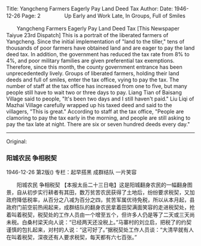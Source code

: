 Title: Yangcheng Farmers Eagerly Pay Land Deed Tax
Author:
Date: 1946-12-26
Page: 2
　　
　　Up Early and Work Late, In Groups, Full of Smiles

　　Yangcheng Farmers Eagerly Pay Land Deed Tax
    [This Newspaper Taiyue 23rd Dispatch] This is a portrait of the liberated farmers of Yangcheng. Since the initial implementation of "land to the tiller," tens of thousands of poor farmers have obtained land and are eager to pay the land deed tax. In addition, the government has reduced the tax rate from 8% to 4%, and poor military families are given preferential tax exemptions. Therefore, since this month, the county government entrance has been unprecedentedly lively. Groups of liberated farmers, holding their land deeds and full of smiles, enter the tax office, vying to pay the tax. The number of staff at the tax office has increased from one to five, but many people still have to wait two or three days to pay. Liang Tian of Baisang Village said to people, "It's been two days and I still haven't paid." Liu Liqi of Mazhai Village carefully wrapped up his taxed deed and said to the villagers, "This is great." According to staff at the tax office, "People are clamoring to pay the tax early in the morning, and people are still asking to pay the tax late at night. There are six or seven hundred deeds every day."



<hr /> 

Original: 


### 阳城农民  争相税契

1946-12-26
第2版()
专栏：起早搭黑  成群结队  一片笑容

　　阳城农民  争相税契
    【本报太岳二十三日电】这是阳城翻身农民的一幅翻身图景，自从初步实行耕者有其田，数万贫苦农民获得了土地后，纷纷要求税契，又加政府降低税率，从百分之八减为百分之四，贫苦军属优待免税，所以从本月起，县政府门前空前热闹起来，成群结队的翻身农民拿着田契满面笑容的走进税契处，抢着叫着税契，税契处的工作人员由一个增至五个，但许多人仍是等了二天或三天尚未税。白桑村梁天向人说：“已经两天还没税上。”马寨村的刘立启，把税了的约契谨慎的包扎起来，对村的人说：“这可好了。”据税契处工作人员谈：“大清早就有人在叫着税契，深夜还有人要求税契，每天都有六七百张。”
